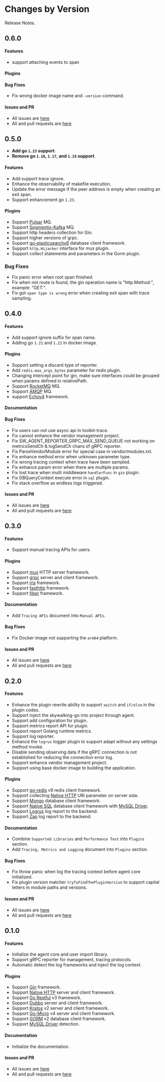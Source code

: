 Changes by Version
==================
Release Notes.

0.6.0
------------------
#### Features

* support attaching events to span

#### Plugins

#### Bug Fixes
* Fix wrong docker image name and `-version` command.

#### Issues and PR
- All issues are [here](https://github.com/apache/skywalking/milestone/219?closed=1)
- All and pull requests are [here](https://github.com/apache/skywalking-go/milestone/7?closed=1)

0.5.0
------------------
* **Add go `1.23` support**.
* **Remove go `1.16`, `1.17`, and `1.18` support**.

#### Features
* Add support trace ignore.
* Enhance the observability of makefile execution.
* Update the error message if the peer address is empty when creating an exit span.
* Support enhancement go `1.23`.

#### Plugins
* Support [Pulsar](https://github.com/apache/pulsar-client-go) MQ.
* Support [Segmentio-Kafka](https://github.com/segmentio/kafka-go) MQ.
* Support http headers collection for Gin.
* Support higher versions of grpc.
* Support [go-elasticsearchv8](https://github.com/elastic/go-elasticsearch) database client framework.
* Support `http.Hijacker` interface for mux plugin.
* Support collect statements and parameters in the Gorm plugin. 

### Bug Fixes
* Fix panic error when root span finished.
* Fix when not route is found, the gin operation name is "http.Method:", example: "GET:".
* Fix got `span type is wrong` error when creating exit span with trace sampling. 

0.4.0
------------------
#### Features
* Add support ignore suffix for span name.
* Adding go `1.21` and `1.22` in docker image.

#### Plugins
* Support setting a discard type of reporter.
* Add `redis.max_args_bytes` parameter for redis plugin.
* Changing intercept point for gin, make sure interfaces could be grouped when params defined in relativePath.
* Support [RocketMQ](https://github.com/apache/rocketmq-client-go) MQ.
* Support [AMQP](https://github.com/rabbitmq/amqp091-go) MQ.
* support [Echov4](https://github.com/labstack/echo) framework.

#### Documentation

#### Bug Fixes
* Fix users can not use async api in toolkit-trace.
* Fix cannot enhance the vendor management project.
* Fix SW_AGENT_REPORTER_GRPC_MAX_SEND_QUEUE not working on metricsSendCh & logSendCh chans of gRPC reporter.
* Fix ParseVendorModule error for special case in vendor/modules.txt.
* Fix enhance method error when unknown parameter type.
* Fix wrong tracing context when trace have been sampled.
* Fix enhance param error when there are multiple params.
* Fix lost trace when multi middleware `handlerFunc` in `gin` plugin.
* Fix DBQueryContext execute error in `sql` plugin.
* Fix stack overflow as endless logs triggered.

#### Issues and PR
- All issues are [here](https://github.com/apache/skywalking/milestone/197?closed=1)
- All and pull requests are [here](https://github.com/apache/skywalking-go/milestone/4?closed=1)

0.3.0
------------------
#### Features
* Support manual tracing APIs for users.

#### Plugins
* Support [mux](https://github.com/gorilla/mux) HTTP server framework.
* Support [grpc](https://github.com/grpc/grpc-go) server and client framework.
* Support [iris](https://github.com/kataras/iris) framework.
* Support [fasthttp](https://github.com/valyala/fasthttp) framework.
* Support [fiber](https://github.com/gofiber/fiber) framework.

#### Documentation
* Add `Tracing APIs` document into `Manual APIs`.

#### Bug Fixes
* Fix Docker image not supporting the `arm64` platform.

#### Issues and PR
- All issues are [here](https://github.com/apache/skywalking/milestone/189?closed=1)
- All and pull requests are [here](https://github.com/apache/skywalking-go/milestone/3?closed=1)

0.2.0
------------------
#### Features
* Enhance the plugin rewrite ability to support `switch` and `if/else` in the plugin codes.
* Support inject the skywalking-go into project through agent.
* Support add configuration for plugin.
* Support metrics report API for plugin.
* Support report Golang runtime metrics.
* Support log reporter.
* Enhance the `logrus` logger plugin to support adapt without any settings method invoke.
* Disable sending observing data if the gRPC connection is not established for reducing the connection error log.
* Support enhance vendor management project.
* Support using base docker image to building the application.

#### Plugins
* Support [go-redis](https://github.com/redis/go-redis) v9 redis client framework.
* Support collecting [Native HTTP](https://pkg.go.dev/net/http) URI parameter on server side.
* Support [Mongo](https://github.com/mongodb/mongo-go-driver) database client framework.
* Support [Native SQL](https://pkg.go.dev/net/http) database client framework with [MySQL Driver](github.com/go-sql-driver/mysql).
* Support [Logrus](https://github.com/sirupsen/logrus) log report to the backend.
* Support [Zap](https://github.com/uber-go/zap) log report to the backend.

#### Documentation
* Combine `Supported Libraries` and `Performance Test` into `Plugins` section.
* Add `Tracing, Metrics and Logging` document into `Plugins` section.

#### Bug Fixes
* Fix throw panic when log the tracing context before agent core initialized.
* Fix plugin version matcher `tryToFindThePluginVersion` to support capital letters in module paths and versions.

#### Issues and PR
- All issues are [here](https://github.com/apache/skywalking/milestone/180?closed=1)
- All and pull requests are [here](https://github.com/apache/skywalking-go/milestone/2?closed=1)

0.1.0
------------------
#### Features
* Initialize the agent core and user import library.
* Support gRPC reporter for management, tracing protocols.
* Automatic detect the log frameworks and inject the log context.

#### Plugins
* Support [Gin](https://github.com/gin-gonic/gin) framework.
* Support [Native HTTP](https://pkg.go.dev/net/http) server and client framework.
* Support [Go Restful](https://github.com/emicklei/go-restful) v3 framework.
* Support [Dubbo](https://github.com/apache/dubbo-go) server and client framework.
* Support [Kratos](github.com/go-kratos/kratos) v2 server and client framework.
* Support [Go-Micro](https://github.com/go-micro/go-micro) v4 server and client framework.
* Support [GORM](https://github.com/go-gorm/gorm) v2 database client framework.
* Support [MySQL Driver](https://github.com/go-gorm/mysql) detection.

#### Documentation
* Initialize the documentation.

#### Issues and PR
- All issues are [here](https://github.com/apache/skywalking/milestone/176?closed=1)
- All and pull requests are [here](https://github.com/apache/skywalking-go/milestone/1?closed=1)

